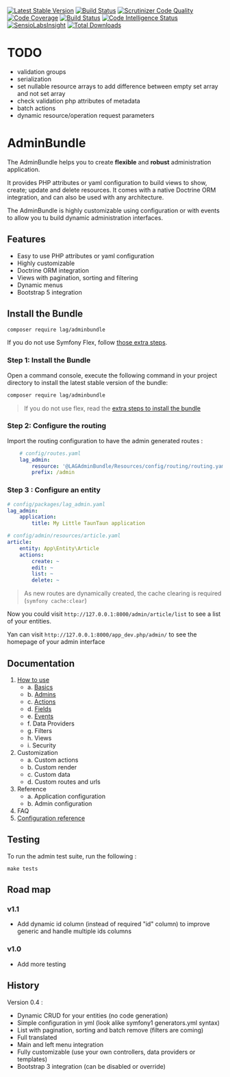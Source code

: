 [![Latest Stable Version](https://poser.pugx.org/lag/adminbundle/v/stable)](https://packagist.org/packages/lag/adminbundle)
[![Build Status](https://travis-ci.org/larriereguichet/AdminBundle.svg?branch=master)](https://travis-ci.org/larriereguichet/AdminBundle)
[![Scrutinizer Code Quality](https://scrutinizer-ci.com/g/larriereguichet/AdminBundle/badges/quality-score.png?b=master)](https://scrutinizer-ci.com/g/larriereguichet/AdminBundle/?branch=master)
[![Code Coverage](https://scrutinizer-ci.com/g/larriereguichet/AdminBundle/badges/coverage.png?b=master)](https://scrutinizer-ci.com/g/larriereguichet/AdminBundle/?branch=master)
[![Build Status](https://scrutinizer-ci.com/g/larriereguichet/AdminBundle/badges/build.png?b=master)](https://scrutinizer-ci.com/g/larriereguichet/AdminBundle/build-status/master)
[![Code Intelligence Status](https://scrutinizer-ci.com/g/larriereguichet/AdminBundle/badges/code-intelligence.svg?b=master)](https://scrutinizer-ci.com/code-intelligence)
[![SensioLabsInsight](https://insight.sensiolabs.com/projects/c8e28654-44c7-46f3-9450-497e37bda3d0/mini.png)](https://insight.sensiolabs.com/projects/c8e28654-44c7-46f3-9450-497e37bda3d0)
[![Total Downloads](https://poser.pugx.org/lag/adminbundle/downloads)](https://packagist.org/packages/lag/adminbundle)

# TODO
- validation groups
- serialization
- set nullable resource arrays to add difference between empty set array and not set array
- check validation php attributes of metadata
- batch actions
- dynamic resource/operation request parameters

# AdminBundle
The AdminBundle helps you to create **flexible** and **robust** administration application.

It provides PHP attributes or yaml configuration to build views to show, create; update and delete resources. It comes
with a native Doctrine ORM integration, and can also be used with any architecture.

The AdminBundle is highly customizable using configuration or with events to allow you tu build dynamic administration 
interfaces.

## Features
* Easy to use PHP attributes or yaml configuration
* Highly customizable
* Doctrine ORM integration
* Views with pagination, sorting and filtering
* Dynamic menus
* Bootstrap 5 integration

## Install the Bundle

```bash
composer require lag/adminbundle
```

If you do not use Symfony Flex, follow [those extra steps](docs/install/install-without-flex.md).













### Step 1: Install the Bundle
Open a command console, execute the
following command in your project directory to install the latest stable version of the bundle:

```bash
composer require lag/adminbundle
```

> If you do not use flex, read the [extra steps to install the bundle](docs/install/install-without-flex.md) 


### Step 2: Configure the routing
Import the routing configuration to have the admin generated routes :

```yml
    # config/routes.yaml        
    lag_admin:
        resource: '@LAGAdminBundle/Resources/config/routing/routing.yaml'
        prefix: /admin
```

### Step 3 : Configure an entity

```yaml
# config/packages/lag_admin.yaml
lag_admin:
    application:
        title: My Little TaunTaun application       
```

```yaml
# config/admin/resources/article.yaml
article:
    entity: App\Entity\Article 
    actions:
        create: ~
        edit: ~
        list: ~
        delete: ~
```

> As new routes are dynamically created, the cache clearing is required (`symfony cache:clear`)

Now you could visit `http://127.0.0.1:8000/admin/article/list` to see a list of your entities. 

Yan can visit `http://127.0.0.1:8000/app_dev.php/admin/` to see the homepage of your admin interface

## Documentation
1. [How to use](docs/how-to-use/basics.md)   
    * a. [Basics](docs/how-to-use/basics.md)
    * b. [Admins](docs/how-to-use/admin.md)
    * c. [Actions](docs/how-to-use/action.md)
    * d. [Fields](docs/how-to-use/field.md)
    * e. [Events](docs/how-to-use/events.md)
    * f. Data Providers
    * g. Filters
    * h. Views
    * i. Security    
2. Customization
    * a. Custom actions
    * b. Custom render
    * c. Custom data
    * d. Custom routes and urls
3. Reference
    * a. Application configuration
    * b. Admin configuration
4. FAQ
5. [Configuration reference](docs/reference/index.md)


## Testing
To run the admin test suite, run the following :
```shell
make tests
```

## Road map

### v1.1
- Add dynamic id column (instead of required "id" column) to improve generic and handle multiple ids columns 

### v1.0
- Add more testing

## History
Version 0.4 :
* Dynamic CRUD for your entities (no code generation)
* Simple configuration in yml (look alike symfony1 generators.yml syntax)
* List with pagination, sorting and batch remove (filters are coming)
* Full translated
* Main and left menu integration
* Fully customizable (use your own controllers, data providers or templates)
* Bootstrap 3 integration (can be disabled or override)
